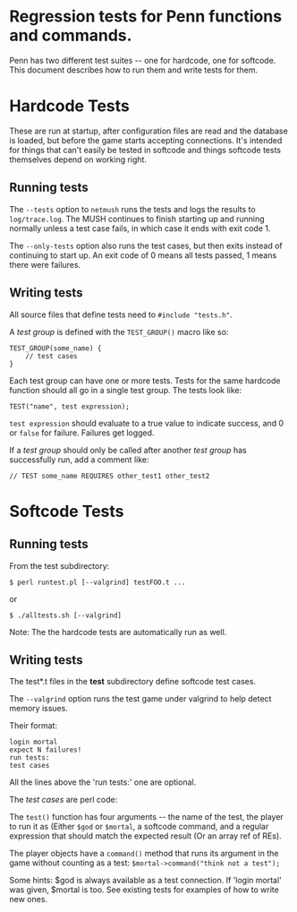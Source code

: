 # Regression tests for Penn functions and commands.

Penn has two different test suites -- one for hardcode, one for softcode. This document describes how to run them and write tests for them.

# Hardcode Tests

These are run at startup, after configuration files are read and the database is loaded, but before the game starts accepting connections. It's intended for things that can't easily be tested in softcode and things softcode tests themselves depend on working right.

## Running tests

The `--tests` option to `netmush` runs the tests and logs the results to `log/trace.log`. The MUSH continues to finish starting up and running normally unless a test case fails, in which case it ends with exit code 1.

The `--only-tests` option also runs the test cases, but then exits instead of continuing to start up. An exit code of 0 means all tests passed, 1 means there were failures.

## Writing tests

All source files that define tests need to `#include "tests.h"`.

A *test group* is defined with the `TEST_GROUP()` macro like so:

    TEST_GROUP(some_name) {
        // test cases
    }

Each test group can have one or more tests. Tests for the same hardcode function should all go in a single test group. The tests look like:

    TEST("name", test expression);

`test expression` should evaluate to a true value to indicate success, and 0 or `false` for failure. Failures get logged.

If a *test group* should only be called after another *test group* has successfully run, add a comment like:

    // TEST some_name REQUIRES other_test1 other_test2

# Softcode Tests

## Running tests

From the test subdirectory:

    $ perl runtest.pl [--valgrind] testFOO.t ...

or     

    $ ./alltests.sh [--valgrind]

Note: The the hardcode tests are automatically run as well.

## Writing tests

The test*.t files in the **test** subdirectory define softcode test cases.

The `--valgrind` option runs the test game under valgrind to help detect memory issues.

Their format:

    login mortal
    expect N failures!
    run tests:
    test cases

All the lines above the 'run tests:' one are optional. 

The *test cases* are perl code:

The `test()` function has four arguments -- the name of the test, the player to run it as (Either `$god` or `$mortal`, a softcode command, and a regular expression that should match the expected result (Or an array ref of REs).

The player objects have a `command()` method that runs its argument in the game without counting as a test: `$mortal->command("think not a test");`

Some hints: $god is always available as a test connection. If 'login mortal' was given, $mortal is too. See existing tests for examples of how to write new ones.

